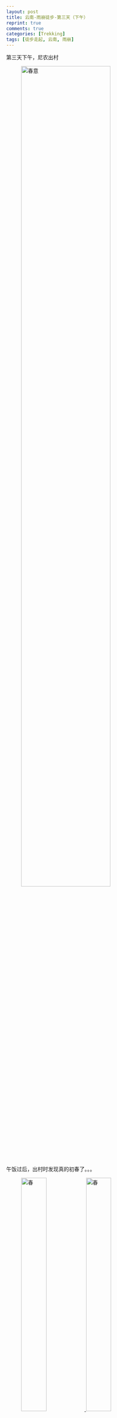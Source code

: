 ```yaml
---
layout: post
title: 云南-雨崩徒步-第三天（下午）
reprint: true
comments: true
categories: [Trekking]
tags: [徒步走起, 云南, 雨崩]
---
```


第三天下午，尼农出村

<figure>
    <a href="/images/2016-03-24/DSC04280.jpg" target="_blank">
        <img src="/images/2016-03-24/DSC04280.jpg" alt="春意" width="75%">
    </a>
</figure>

午饭过后，出村时发现真的初春了。。。


<figure class="half">
    <a href="/images/2016-03-24/DSC04281.jpg" target="_blank">
        <img src="/images/2016-03-24/DSC04281.jpg" alt="春" width="40%">
    </a>
    <a href="/images/2016-03-24/DSC04283.jpg" target="_blank">
        <img src="/images/2016-03-24/DSC04283.jpg" alt="春" width="40%">
    </a>
</figure>

再来两张。。。

<figure>
    <a href="/images/2016-03-24/DSC04285.jpg" target="_blank">
        <img src="/images/2016-03-24/DSC04285.jpg" alt="上路" width="50%">
    </a>
</figure>

开始上路，在山坡上横走，一侧是坡下，一侧是山坡。。。


<figure class="half">
    <a href="/images/2016-03-24/DSC04288.jpg" target="_blank">
        <img src="/images/2016-03-24/DSC04288.jpg" alt="队伍" width="30%">
    </a>
    <a href="/images/2016-03-24/DSC04289.jpg" target="_blank">
        <img src="/images/2016-03-24/DSC04289.jpg" alt="队伍" width="30%">
    </a>
</figure>

刚出发不久，遇到一大批运送资源的队伍。。。狭路相逢，内侧让路。。。


<figure class="half">
    <a href="/images/2016-03-24/DSC04295.jpg" target="_blank">
        <img src="/images/2016-03-24/DSC04295.jpg" alt="谷底" width="40%">
    </a>
    <a href="/images/2016-03-24/DSC04296.jpg" target="_blank">
        <img src="/images/2016-03-24/DSC04296.jpg" alt="谷底" width="40%">
    </a>
</figure>

下方的木屋与马匹。。。


<figure class="half">
    <a href="/images/2016-03-24/DSC04297.jpg" target="_blank">
        <img src="/images/2016-03-24/DSC04297.jpg" alt="路" width="30%">
    </a>
    <a href="/images/2016-03-24/DSC04298.jpg" target="_blank">
        <img src="/images/2016-03-24/DSC04298.jpg" alt="路" width="30%">
    </a>
</figure>

前进的道路，不是很宽阔也不是很平直，不过方向是明确的。。。


<figure class="half">
    <a href="/images/2016-03-24/DSC04300.jpg" target="_blank">
        <img src="/images/2016-03-24/DSC04300.jpg" alt="路面" width="40%">
    </a>
    <a href="/images/2016-03-24/DSC04302.jpg" target="_blank">
        <img src="/images/2016-03-24/DSC04302.jpg" alt="路面" width="40%">
    </a>
</figure>

虽然可能坎坷了点儿，但是好在可以不影响前进的步伐。。。


<figure>
    <a href="/images/2016-03-24/DSC04303.jpg" target="_blank">
        <img src="/images/2016-03-24/DSC04303.jpg" alt="继续前进" width="50%">
    </a>
</figure>

继续前进。。。


<figure>
    <a href="/images/2016-03-24/DSC04304.jpg" target="_blank">
        <img src="/images/2016-03-24/DSC04304.jpg" alt="远处雪山" width="75%">
    </a>
</figure>

远处。雪山。。。


<figure>
    <a href="/images/2016-03-24/DSC04305.jpg" target="_blank">
        <img src="/images/2016-03-24/DSC04305.jpg" alt="远处雪山" width="75%">
    </a>
</figure>

拉近看看，嗯，不知道是啥雪山。。。


<figure>
    <a href="/images/2016-03-24/DSC04308.jpg" target="_blank">
        <img src="/images/2016-03-24/DSC04308.jpg" alt="山涧溪流" width="50%">
    </a>
</figure>

山涧之间，一股清流流下。。。


<figure>
    <a href="/images/2016-03-24/DSC04309.jpg" target="_blank">
        <img src="/images/2016-03-24/DSC04309.jpg" alt="树、热" width="50%">
    </a>
</figure>

我想说，你应该是很热吧。。。


<figure>
    <a href="/images/2016-03-24/DSC04311.jpg" target="_blank">
        <img src="/images/2016-03-24/DSC04311.jpg" alt="天空" width="75%">
    </a>
</figure>

天空是这样子的。。。


<figure class="half">
    <a href="/images/2016-03-24/DSC04313.jpg" target="_blank">
        <img src="/images/2016-03-24/DSC04313.jpg" alt="路面" width="40%">
    </a>
    <a href="/images/2016-03-24/DSC04314.jpg" target="_blank">
        <img src="/images/2016-03-24/DSC04314.jpg" alt="路面" width="40%">
    </a>
</figure>

路面是这样子的。。。


<figure>
    <a href="/images/2016-03-24/DSC04316.jpg" target="_blank">
        <img src="/images/2016-03-24/DSC04316.jpg" alt="前进" width="50%">
    </a>
</figure>

蜿蜒曲折的道路，继续前进。。。


<figure>
    <a href="/images/2016-03-24/DSC04319.jpg" target="_blank">
        <img src="/images/2016-03-24/DSC04319.jpg" alt="尼农" width="75%">
    </a>
</figure>

尼农就在前方。。。


<figure class="half">
    <a href="/images/2016-03-24/DSC04323.jpg" target="_blank">
        <img src="/images/2016-03-24/DSC04323.jpg" alt="桃花" width="40%">
    </a>
    <a href="/images/2016-03-24/DSC04326.jpg" target="_blank">
        <img src="/images/2016-03-24/DSC04326.jpg" alt="桃花" width="40%">
    </a>
</figure>

路边桃花朵朵开。。。


<figure class="half">
    <a href="/images/2016-03-24/DSC04340.jpg" target="_blank">
        <img src="/images/2016-03-24/DSC04340.jpg" alt="继续前进" width="40%">
    </a>
    <a href="/images/2016-03-24/DSC04348.jpg" target="_blank">
        <img src="/images/2016-03-24/DSC04348.jpg" alt="继续前进" width="40%">
    </a>
</figure>

继续前进。。。


<figure>
    <a href="/images/2016-03-24/DSC04349.jpg" target="_blank">
        <img src="/images/2016-03-24/DSC04349.jpg" alt="路旁" width="75%">
    </a>
</figure>

路旁，枯木林立，石头成群。。。


<figure>
    <a href="/images/2016-03-24/DSC04350.jpg" target="_blank">
        <img src="/images/2016-03-24/DSC04350.jpg" alt="路" width="75%">
    </a>
</figure>

路越来越难走。。。


<figure class="half">
    <img src="/images/2016-03-24/DSC04354.jpg" alt="石路" width="30%">
    <a href="/images/2016-03-24/DSC04355.jpg" target="_blank">
        <img src="/images/2016-03-24/DSC04355.jpg" alt="沙路" width="30%">
    </a>
</figure>

路变得不是崎岖的石头，就是细碎的石头，小心行走。。。


<figure>
    <a href="/images/2016-03-24/DSC04356.jpg" target="_blank">
        <img src="/images/2016-03-24/DSC04356.jpg" alt="下山" width="75%">
    </a>
</figure>

正所谓上山容易下山难，这个发卡下坡要小心。。。


<figure class="half">
    <a href="/images/2016-03-24/DSC04365.jpg" target="_blank">
        <img src="/images/2016-03-24/DSC04365.jpg" alt="乱石、流水" width="30%">
    </a>
    <a href="/images/2016-03-24/DSC04367.jpg" target="_blank">
        <img src="/images/2016-03-24/DSC04367.jpg" alt="乱石、小路" width="30%">
    </a>
</figure>

乱石间的流水、乱石上的小路。。。


<figure class="half">
    <a href="/images/2016-03-24/DSC04370.jpg" target="_blank">
        <img src="/images/2016-03-24/DSC04370.jpg" alt="乱石、小路" width="40%">
    </a>
    <a href="/images/2016-03-24/DSC04371.jpg" target="_blank">
        <img src="/images/2016-03-24/DSC04371.jpg" alt="乱石、流水" width="40%">
    </a>
</figure>

乱石上的小路、乱石间的流水。。。


<figure>
    <a href="/images/2016-03-24/DSC04374.jpg" target="_blank">
        <img src="/images/2016-03-24/DSC04374.jpg" alt="峭壁" width="50%">
    </a>
</figure>

一侧的峭壁，蓝天、白云。。。


<figure>
    <a href="/images/2016-03-24/DSC04379.jpg" target="_blank">
        <img src="/images/2016-03-24/DSC04379.jpg" alt="树" width="50%">
    </a>
</figure>

咦，这棵树，貌似只长了一侧。。。


<figure class="half">
    <a href="/images/2016-03-24/DSC04382.jpg" target="_blank">
        <img src="/images/2016-03-24/DSC04382.jpg" alt="前行" width="30%">
    </a>
    <a href="/images/2016-03-24/DSC04392.jpg" target="_blank">
        <img src="/images/2016-03-24/DSC04392.jpg" alt="流淌" width="30%">
    </a>
</figure>

我们继续前行，小溪接着流淌。。。


<figure>
    <a href="/images/2016-03-24/DSC04393.jpg" target="_blank">
        <img src="/images/2016-03-24/DSC04393.jpg" alt="流水、经幡" width="50%">
    </a>
</figure>

这里望去，这个经幡好像割断了流水。。。


<figure>
    <a href="/images/2016-03-24/DSC04399.jpg" target="_blank">
        <img src="/images/2016-03-24/DSC04399.jpg" alt="路" width="50%">
    </a>
</figure>

继续前进，大体是这样，一侧是峭壁，一侧是峡谷。。。


<figure>
    <a href="/images/2016-03-24/DSC04402.jpg" target="_blank">
        <img src="/images/2016-03-24/DSC04402.jpg" alt="站、望" width="75%">
    </a>
</figure>

站在边缘，向下望去：杂草、流水、以及凌乱的鞋带。。。


<figure>
    <a href="/images/2016-03-24/DSC04403.jpg" target="_blank">
        <img src="/images/2016-03-24/DSC04403.jpg" alt="树" width="50%">
    </a>
</figure>

，这棵枯树，在蓝天下，显得格外。。。


<figure class="half">
    <a href="/images/2016-03-24/DSC04405.jpg" target="_blank">
        <img src="/images/2016-03-24/DSC04405.jpg" alt="峡谷" width="30%">
    </a>
    <a href="/images/2016-03-24/DSC04407.jpg" target="_blank">
        <img src="/images/2016-03-24/DSC04407.jpg" alt="峡谷" width="30%">
    </a>
</figure>

来两张峡谷下面的。。。


<figure class="half">
    <a href="/images/2016-03-24/DSC04409.jpg" target="_blank">
        <img src="/images/2016-03-24/DSC04409.jpg" alt="行走" width="30%">
    </a>
    <a href="/images/2016-03-24/DSC04416.jpg" target="_blank">
        <img src="/images/2016-03-24/DSC04416.jpg" alt="行走" width="30%">
    </a>
</figure>

以及在前行的我们。。。


<figure class="half">
    <a href="/images/2016-03-24/DSC04421.jpg" target="_blank">
        <img src="/images/2016-03-24/DSC04421.jpg" alt="峡谷" width="30%">
    </a>
    <a href="/images/2016-03-24/DSC04426.jpg" target="_blank">
        <img src="/images/2016-03-24/DSC04426.jpg" alt="峡谷" width="30%">
    </a>
</figure>

再来两张峡谷下面的，尼农大峡谷。。。


<figure>
    <a href="/images/2016-03-24/DSC04435.jpg" target="_blank">
        <img src="/images/2016-03-24/DSC04435.jpg" alt="路" width="75%">
    </a>
</figure>

前方，好像是在修桥、修路。。。


<figure class="half">
    <a href="/images/2016-03-24/DSC04436.jpg" target="_blank">
        <img src="/images/2016-03-24/DSC04436.jpg" alt="滑坡" width="40%">
    </a>
    <a href="/images/2016-03-24/DSC04437.jpg" target="_blank">
        <img src="/images/2016-03-24/DSC04437.jpg" alt="滑坡" width="40%">
    </a>
</figure>

额。。。这里貌似山体滑坡了。。。还好能看到路面，小心走过。。。


<figure>
    <a href="/images/2016-03-24/DSC04438.jpg" target="_blank">
        <img src="/images/2016-03-24/DSC04438.jpg" alt="前行" width="50%">
    </a>
</figure>

继续前进。。。


<figure class="half">
    <a href="/images/2016-03-24/DSC04444.jpg" target="_blank">
        <img src="/images/2016-03-24/DSC04444.jpg" alt="修路" width="40%">
    </a>
    <a href="/images/2016-03-24/DSC04445.jpg" target="_blank">
        <img src="/images/2016-03-24/DSC04445.jpg" alt="修路" width="40%">
    </a>
</figure>

来两张那边修路的。。。


<figure>
    <img src="/images/2016-03-24/DSC04453.jpg" alt="胖子累了" width="50%">
</figure>

这胖子应该是累了。。。


<figure>
    <a href="/images/2016-03-24/DSC04459.jpg" target="_blank">
        <img src="/images/2016-03-24/DSC04459.jpg" alt="快到了吧" width="75%">
    </a>
</figure>

前面貌似出现房屋了。。。应该快走出来了吧。。。


<figure class="half">
    <a href="/images/2016-03-24/DSC04461.jpg" target="_blank">
        <img src="/images/2016-03-24/DSC04461.jpg" alt="修路" width="40%">
    </a>
    <a href="/images/2016-03-24/DSC04467.jpg" target="_blank">
        <img src="/images/2016-03-24/DSC04467.jpg" alt="修路" width="40%">
    </a>
</figure>

再来两张那边修路的。。。一层一层的道路，有意思哈。。。


<figure>
    <a href="/images/2016-03-24/DSC04471.jpg" target="_blank">
        <img src="/images/2016-03-24/DSC04471.jpg" alt="快到啦" width="75%">
    </a>
</figure>

哇哦，快到了，下去应该就是了啊。。。白房、绿田。。。


<figure class="half">
    <a href="/images/2016-03-24/DSC04472.jpg" target="_blank">
        <img src="/images/2016-03-24/DSC04472.jpg" alt="下山" width="40%">
    </a>
    <a href="/images/2016-03-24/DSC04473.jpg" target="_blank">
        <img src="/images/2016-03-24/DSC04473.jpg" alt="下山" width="40%">
    </a>
</figure>

咦，要这里下去。。。好简陋但是醒目的路标。。。


<figure class="half">
    <a href="/images/2016-03-24/DSC04477.jpg" target="_blank">
        <img src="/images/2016-03-24/DSC04477.jpg" alt="下山" width="40%">
    </a>
    <a href="/images/2016-03-24/DSC04479.jpg" target="_blank">
        <img src="/images/2016-03-24/DSC04479.jpg" alt="下山" width="40%">
    </a>
</figure>

下去啦。。。下方的村庄与刚刚下来的道路。。。


<figure>
    <a href="/images/2016-03-24/DSC04485.jpg" target="_blank">
        <img src="/images/2016-03-24/DSC04485.jpg" alt="星空、梅里" width="75%">
    </a>
</figure>

回客栈了。。。来一张夜晚星空下梅里雪山，缅茨姆与卡瓦格博，期待明早日照金山。。。

